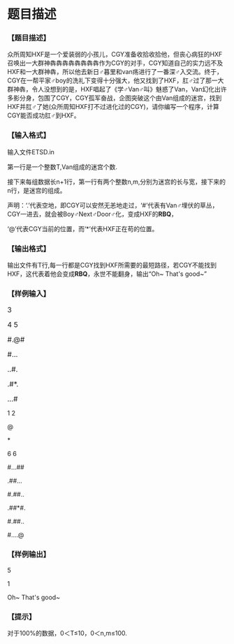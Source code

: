 # 题目描述


<h3>
【题目描述】
</h3>
<p>
众所周知HXF是一个爱装弱的小孩儿，CGY准备收拾收拾他，但丧心病狂的HXF召唤出一大群神犇犇犇犇犇犇犇犇作为CGY的对手，CGY知道自己的实力远不及HXF和一大群神犇，所以他去新日♂暮里和van疡进行了一番深♂入交流。终于，CGY在一帮平家♂boy的洗礼下变得十分强大，他又找到了HXF，肛♂过了那一大群神犇，令人没想到的是，HXF唱起了《学♂Van♂叫》魅惑了Van，Van幻化出许多影分身，包围了CGY，CGY孤军奋战，企图突破这个由Van组成的迷宫，找到HXF并肛♂了她(众所周知HXF打不过进化过的CGY)，请你编写一个程序，计算CGY能否成功肛♂到HXF。
</p>
<h3>
【输入格式】
</h3>
<p>
输入文件ETSD.in
</p>
<p>
第一行是一个整数T,Van组成的迷宫个数.
</p>
<p>
接下来每组数据长n+1行，第一行有两个整数n,m,分别为迷宫的长与宽，接下来的n行，是迷宫的组成。
</p>
<p>
声明：‘.’代表空地，即CGY可以安然无恙地走过，‘#’代表有Van♂埋伏的草丛，CGY一进去，就会被Boy♂Next♂Door♂化，变成HXF的<strong>RBQ</strong>，
</p>
<p>
‘@’代表CGY当前的位置，而‘*’代表HXF正在苟的位置。
</p>
<h3>
【输出格式】
</h3>
<p>
输出文件有T行,每一行都是CGY找到HXF所需要的最短路径，若CGY不能找到HXF，这代表着他会变成<strong>RBQ</strong>，永世不能翻身，输出“Oh~ That&#39;s good~”
</p>
<h3>
【样例输入】
</h3>
<p>
<span style="font-size:16px;">3</span> 
</p>
<p>
<span style="font-size:16px;">4 5</span> 
</p>
<p>
<span style="font-size:16px;">#.@#</span> 
</p>
<p>
<span style="font-size:16px;">#...</span> 
</p>
<p>
<span style="font-size:16px;">..#.</span> 
</p>
<p>
<span style="font-size:16px;">.#*.</span> 
</p>
<p>
<span style="font-size:14px;"><span style="font-size:16px;">...#</span></span> 
</p>
<p>
<span style="font-size:14px;"><span style="font-size:16px;"></span><span style="font-size:16px;"></span></span>1 2
</p>
<p>
@
</p>
<p>
*
</p>
<p>
6 6
</p>
<p>
#...##
</p>
<p>
.##...
</p>
<p>
#.##..
</p>
<p>
.##*#.
</p>
<p>
#.##..
</p>
<p>
#....@
</p>
<h3>
【样例输出】
</h3>
<p>
5
</p>
<p>
1
</p>
<p>
Oh~ That&#39;s good~
</p>
<h3>
【提示】
</h3>
<p>
对于100%的数据，0＜T≤10，0＜n,m≤100.
</p>
